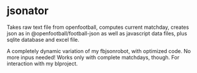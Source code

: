 # jsonator

Takes raw text file from openfootball, computes current matchday, creates json as in @openfootball/football-json as well as javascript data files, plus sqlite database and excel file.

A completely dynamic variation of my fbjsonrobot, with optimized code. No more inpus needed! Works only with complete matchdays, though. For interaction with my blproject.
